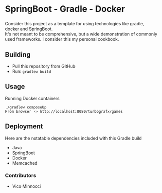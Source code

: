 # SpringBoot - Gradle - Docker
### 

Consider this project as a template for using technologies like gradle, docker and SpringBoot.  
It's not meant to be comprehensive, but a wide demonstration of commonly used frameworks.  I consider this my personal cookbook.
 
## Building

* Pull this repository from GitHub
* Run: `gradlew build`

## Usage
Running Docker containers
```
./gradlew composeUp
From browser -> http://localhost:8080/turbografx/games
```


## Deployment

Here are the notatable dependencies included with this Gradle build

* Java
* SpringBoot
* Docker
* Memcached

### Contributors ###
* Vico Minnocci
